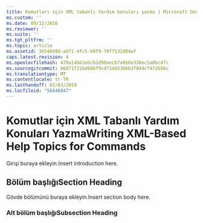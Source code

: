 ```yaml
---
title: Komutları için XML tabanlı Yardım konuları yazma | Microsoft Docs
ms.custom: ''
ms.date: 09/12/2016
ms.reviewer: ''
ms.suite: ''
ms.tgt_pltfrm: ''
ms.topic: article
ms.assetid: 36548d9d-a871-4fc5-b9f9-70f7132d04af
caps.latest.revision: 4
ms.openlocfilehash: 470a14bb2ebcb2d90eecb7a9b0a330ec5a8bc4fc
ms.sourcegitcommit: b6871f21bd666f9cd71dd336bb3f844cf472b56c
ms.translationtype: MT
ms.contentlocale: tr-TR
ms.lasthandoff: 02/03/2019
ms.locfileid: "56846847"
---
```

# <a name="writing-xml-based-help-topics-for-commands"></a><span data-ttu-id="1dcac-102">Komutlar için XML Tabanlı Yardım Konuları Yazma</span><span class="sxs-lookup"><span data-stu-id="1dcac-102">Writing XML-Based Help Topics for Commands</span></span>

<span data-ttu-id="1dcac-103">Girişi buraya ekleyin.</span><span class="sxs-lookup"><span data-stu-id="1dcac-103">Insert introduction here.</span></span>

## <a name="section-heading"></a><span data-ttu-id="1dcac-104">Bölüm başlığı</span><span class="sxs-lookup"><span data-stu-id="1dcac-104">Section Heading</span></span>

 <span data-ttu-id="1dcac-105">Gövde bölümünü buraya ekleyin.</span><span class="sxs-lookup"><span data-stu-id="1dcac-105">Insert section body here.</span></span>

### <a name="subsection-heading"></a><span data-ttu-id="1dcac-106">Alt bölüm başlığı</span><span class="sxs-lookup"><span data-stu-id="1dcac-106">Subsection Heading</span></span>
